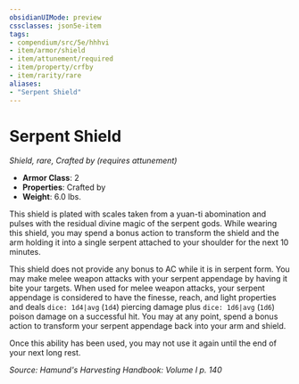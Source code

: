 ```yaml
---
obsidianUIMode: preview
cssclasses: json5e-item
tags:
- compendium/src/5e/hhhvi
- item/armor/shield
- item/attunement/required
- item/property/crfby
- item/rarity/rare
aliases: 
- "Serpent Shield"
---
```

# Serpent Shield
*Shield, rare, Crafted by (requires attunement)*  

- **Armor Class**: 2
- **Properties**: Crafted by
- **Weight**: 6.0 lbs.

This shield is plated with scales taken from a yuan-ti abomination and pulses with the residual divine magic of the serpent gods. While wearing this shield, you may spend a bonus action to transform the shield and the arm holding it into a single serpent attached to your shoulder for the next 10 minutes.

This shield does not provide any bonus to AC while it is in serpent form. You may make melee weapon attacks with your serpent appendage by having it bite your targets. When used for melee weapon attacks, your serpent appendage is considered to have the finesse, reach, and light properties and deals `dice: 1d4|avg` (`1d4`) piercing damage plus `dice: 1d6|avg` (`1d6`) poison damage on a successful hit. You may at any point, spend a bonus action to transform your serpent appendage back into your arm and shield.

Once this ability has been used, you may not use it again until the end of your next long rest.

*Source: Hamund's Harvesting Handbook: Volume I p. 140*